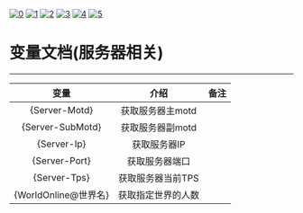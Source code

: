 [![0](https://img.shields.io/badge/%3C%3D-%E8%BF%94%E5%9B%9E-a?style=plastic&color=yellow)](.././README.md)
[![1](https://img.shields.io/badge/doc-%E9%85%8D%E7%BD%AE%E6%96%87%E4%BB%B6%E8%AF%B4%E6%98%8E-a?style=plastic&color=blue)](./config-info.md)
[![2](https://img.shields.io/badge/%E5%8F%98%E9%87%8F-%E6%96%87%E5%AD%97%E7%9B%B8%E5%85%B3-a?style=plastic&color=blue)](./text-variables.md)
[![3](https://img.shields.io/badge/%E5%8F%98%E9%87%8F-%E7%8E%A9%E5%AE%B6%E7%9B%B8%E5%85%B3-a?style=plastic&color=blue)](./player-variables.md)
[![4](https://img.shields.io/badge/%E5%8F%98%E9%87%8F-%E6%9C%8D%E5%8A%A1%E5%99%A8%E7%9B%B8%E5%85%B3-a?style=plastic)](./server-variables.md)
[![5](https://img.shields.io/badge/%E5%8F%98%E9%87%8F-%E6%94%AF%E6%8C%81%E7%9A%84%E6%8F%92%E4%BB%B6-a?style=plastic&color=blue)](./SupportPluginsVariables.md)
# **变量文档(服务器相关)**

---
|变量|介绍|备注|
|:-:|:-:|:-:|
|{Server-Motd}|获取服务器主motd||
|{Server-SubMotd}|获取服务器副motd||
|{Server-Ip}|获取服务器IP||
|{Server-Port}|获取服务器端口||
|{Server-Tps}|获取服务器当前TPS||
|{WorldOnline@世界名}|获取指定世界的人数||